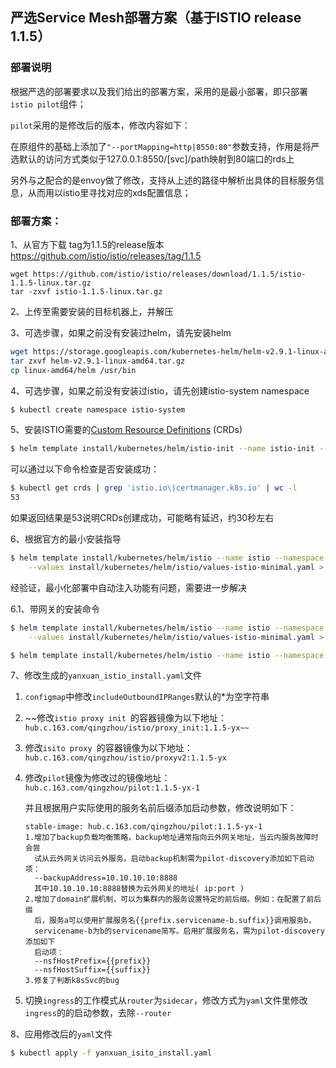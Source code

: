 ## 严选Service Mesh部署方案（基于ISTIO release 1.1.5）

### 部署说明

根据严选的部署要求以及我们给出的部署方案，采用的是最小部署，即只部署`istio pilot`组件；

`pilot`采用的是修改后的版本，修改内容如下：

在原组件的基础上添加了`"--portMapping=http|8550:80"`参数支持，作用是将严选默认的访问方式类似于127.0.0.1:8550/[svc]/path映射到80端口的rds上

另外与之配合的是envoy做了修改，支持从上述的路径中解析出具体的目标服务信息，从而用以istio里寻找对应的xds配置信息；

### 部署方案：

1、从官方下载 tag为1.1.5的release版本 <https://github.com/istio/istio/releases/tag/1.1.5>



```
wget https://github.com/istio/istio/releases/download/1.1.5/istio-1.1.5-linux.tar.gz
tar -zxvf istio-1.1.5-linux.tar.gz 
```

2、上传至需要安装的目标机器上，并解压

3、可选步骤，如果之前没有安装过helm，请先安装helm

```bash
wget https://storage.googleapis.com/kubernetes-helm/helm-v2.9.1-linux-amd64.tar.gz
tar zxvf helm-v2.9.1-linux-amd64.tar.gz
cp linux-amd64/helm /usr/bin
```

4、可选步骤，如果之前没有安装过istio，请先创建istio-system namespace

```bash
$ kubectl create namespace istio-system
```

5、安装ISTIO需要的[Custom Resource Definitions](https://kubernetes.io/docs/concepts/extend-kubernetes/api-extension/custom-resources/#customresourcedefinitions) (CRDs) 

```bash
$ helm template install/kubernetes/helm/istio-init --name istio-init --namespace istio-system | kubectl apply -f -
```

可以通过以下命令检查是否安装成功：

```bash
$ kubectl get crds | grep 'istio.io\|certmanager.k8s.io' | wc -l
53
```

如果返回结果是53说明CRDs创建成功，可能略有延迟，约30秒左右



6、根据官方的最小安装指导

```bash
$ helm template install/kubernetes/helm/istio --name istio --namespace istio-system \
    --values install/kubernetes/helm/istio/values-istio-minimal.yaml > yanxuan_isito_install.yaml
```

经验证，最小化部署中自动注入功能有问题，需要进一步解决



6.1、带网关的安装命令

```bash
$ helm template install/kubernetes/helm/istio --name istio --namespace istio-system \
    --values install/kubernetes/helm/istio/values-istio-minimal.yaml > yanxuan_isito_install_with_gateways.yaml
```

```bash
$ helm template install/kubernetes/helm/istio --name istio --namespace istio-system --set kiali.enabled=true --values install/kubernetes/helm/istio/values-istio-yanxuan.yaml > yanxuan_isito_install.yaml
```



7、修改生成的`yanxuan_istio_install.yaml`文件

1. `configmap`中修改`includeOutboundIPRanges`默认的*为空字符串

2. ~~修改`istio proxy init `的容器镜像为以下地址：`hub.c.163.com/qingzhou/istio/proxy_init:1.1.5-yx~~`

3. 修改`isito proxy `的容器镜像为以下地址：`hub.c.163.com/qingzhou/istio/proxyv2:1.1.5-yx`




4. 修改`pilot`镜像为修改过的镜像地址：`hub.c.163.com/qingzhou/pilot:1.1.5-yx-1`

   并且根据用户实际使用的服务名前后缀添加启动参数，修改说明如下：

   ```
   stable-image: hub.c.163.com/qingzhou/pilot:1.1.5-yx-1
   1.增加了backup负载均衡策略，backup地址通常指向云外网关地址，当云内服务故障时会尝
     试从云外网关访问云外服务。启动backup机制需为pilot-discovery添加如下启动项：
     --backupAddress=10.10.10.10:8888
     其中10.10.10.10:8888替换为云外网关的地址( ip:port )
   2.增加了domain扩展机制，可以为集群内的服务设置特定的前后缀。例如：在配置了前后缀
     后，服务a可以使用扩展服务名{{prefix.servicename-b.suffix}}调用服务b，
     servicename-b为b的servicename简写。启用扩展服务名，需为pilot-discovery添加如下
     启动项：
     --nsfHostPrefix={{prefix}}
     --nsfHostSuffix={{suffix}}
   3.修复了判断k8sSvc的bug
   ```

5. 切换`ingress`的工作模式从`router`为`sidecar`，修改方式为`yaml`文件里修改`ingress`的的启动参数，去除`--router`




8、应用修改后的`yaml`文件

```bash
$ kubectl apply -f yanxuan_isito_install.yaml
```

